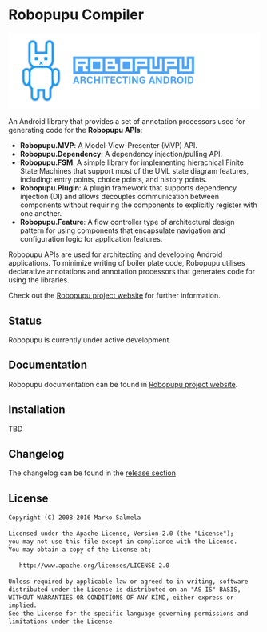 # Robopupu Compiler

<img src="https://github.com/Fuusio/Robopupu/blob/master/images/robopupu_header_image.png" alt="robopupu mascot"/>

An Android library that provides a set of annotation processors used for generating code for the **Robopupu APIs**:

* **Robopupu.MVP**: A Model-View-Presenter (MVP) API.
* **Robopupu.Dependency**: A dependency injection/pulling API.
* **Robopupu.FSM**: A simple library for implementing hierachical Finite State Machines that support most of the UML state diagram features, including: entry points, choice points, and history points.
* **Robopupu.Plugin**: A plugin framework that supports dependency injection (DI) and allows decouples communication between components without requiring the components to explicitly register with one another.
* **Robopupu.Feature**: A flow controller type of architectural design pattern for using components that encapsulate navigation and configuration logic for application features.

Robopupu APIs are used for architecting and developing Android applications. To minimize writing of boiler plate code, Robopupu utilises declarative annotations and annotation processors that generates code for using the libraries.

Check out the [Robopupu project website](http://robopupu.com/) for further information.

## Status

Robopupu is currently under active development.

## Documentation
Robopupu documentation can be found in [Robopupu project website](http://robopupu.com/). 

## Installation

TBD

## Changelog
The changelog can be found in the [release section](https://github.com/Fuusio/Robopupu/releases)

## License
```
Copyright (C) 2008-2016 Marko Salmela

Licensed under the Apache License, Version 2.0 (the "License");
you may not use this file except in compliance with the License.
You may obtain a copy of the License at;

   http://www.apache.org/licenses/LICENSE-2.0

Unless required by applicable law or agreed to in writing, software
distributed under the License is distributed on an "AS IS" BASIS,
WITHOUT WARRANTIES OR CONDITIONS OF ANY KIND, either express or implied.
See the License for the specific language governing permissions and
limitations under the License.
```
